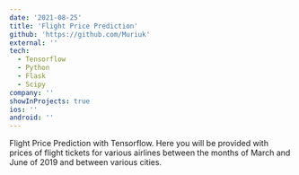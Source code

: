 ```yaml
---
date: '2021-08-25'
title: 'Flight Price Prediction'
github: 'https://github.com/Muriuk'
external: ''
tech:
  - Tensorflow
  - Python
  - Flask
  - Scipy
company: ''
showInProjects: true
ios: ''
android: ''
---
```


Flight Price Prediction with Tensorflow. Here you will be provided with prices of flight tickets for various airlines between the months of March and June of 2019 and between various cities.
